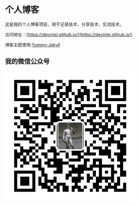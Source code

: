# 个人博客

这是我的个人博客项目，用于记录技术、分享技术、交流技术。


访问地址：[https://devinlei.github.io/](https://devinlei.github.io/)


博客主题使用:[Yummy-Jekyll](https://github.com/DONGChuan/Yummy-Jekyll)


## 我的微信公众号

![](assets/images/mysubscrible.jpg)